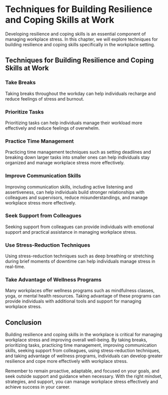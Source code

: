 # Techniques for Building Resilience and Coping Skills at Work

Developing resilience and coping skills is an essential component of managing workplace stress. In this chapter, we will explore techniques for building resilience and coping skills specifically in the workplace setting.

Techniques for Building Resilience and Coping Skills at Work
------------------------------------------------------------

### Take Breaks

Taking breaks throughout the workday can help individuals recharge and reduce feelings of stress and burnout.

### Prioritize Tasks

Prioritizing tasks can help individuals manage their workload more effectively and reduce feelings of overwhelm.

### Practice Time Management

Practicing time management techniques such as setting deadlines and breaking down larger tasks into smaller ones can help individuals stay organized and manage workplace stress more effectively.

### Improve Communication Skills

Improving communication skills, including active listening and assertiveness, can help individuals build stronger relationships with colleagues and supervisors, reduce misunderstandings, and manage workplace stress more effectively.

### Seek Support from Colleagues

Seeking support from colleagues can provide individuals with emotional support and practical assistance in managing workplace stress.

### Use Stress-Reduction Techniques

Using stress-reduction techniques such as deep breathing or stretching during brief moments of downtime can help individuals manage stress in real-time.

### Take Advantage of Wellness Programs

Many workplaces offer wellness programs such as mindfulness classes, yoga, or mental health resources. Taking advantage of these programs can provide individuals with additional tools and support for managing workplace stress.

Conclusion
----------

Building resilience and coping skills in the workplace is critical for managing workplace stress and improving overall well-being. By taking breaks, prioritizing tasks, practicing time management, improving communication skills, seeking support from colleagues, using stress-reduction techniques, and taking advantage of wellness programs, individuals can develop greater resilience and cope more effectively with workplace stress.

Remember to remain proactive, adaptable, and focused on your goals, and seek outside support and guidance when necessary. With the right mindset, strategies, and support, you can manage workplace stress effectively and achieve success in your career.
